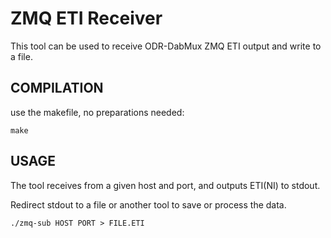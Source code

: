 ZMQ ETI Receiver
================

This tool can be used to receive ODR-DabMux ZMQ ETI output and write to a file.

COMPILATION
-----------

use the makefile, no preparations needed:

    make


USAGE
-----

The tool receives from a given host and port, and outputs ETI(NI) to stdout.

Redirect stdout to a file or another tool to save or process the data.

    ./zmq-sub HOST PORT > FILE.ETI
